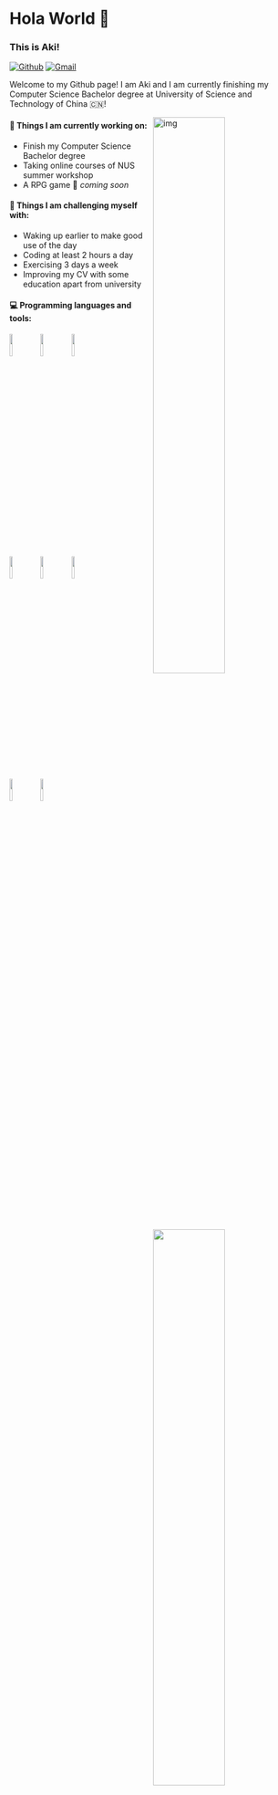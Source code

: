 # Hola World 👋

<!--
**Fluuuegel/Fluuuegel** is a ✨ _special_ ✨ repository because its `README.md` (this file) appears on your GitHub profile.

Here are some ideas to get you started:

- 🔭 I’m currently working on ...
- 🌱 I’m currently learning ...
- 👯 I’m looking to collaborate on ...
- 🤔 I’m looking for help with ...
- 💬 Ask me about ...
- 📫 How to reach me: ...
- 😄 Pronouns: ...
- ⚡ Fun fact: ...
-->

### This is Aki!

[![Github](https://img.shields.io/badge/-Github-000?style=flat&logo=Github&logoColor=white)](https://github.com/Fluuuegel)
[![Gmail](https://img.shields.io/badge/-Gmail-c14438?style=flat&logo=Gmail&logoColor=white)](mailto:woaisufan020711@gmail.com)

Welcome to my Github page! I am Aki and I am currently finishing my Computer Science Bachelor degree at University of Science and Technology of China 🇨🇳!

<img align="right" alt="img" src="https://github.com/Fluuuegel/Fluuuegel/ME.jpg" width="50%" height="auto" />

#### 🌱 Things I am currently working on: 
- Finish my Computer Science Bachelor degree
- Taking online courses of NUS summer workshop
- A RPG game 🚀 *coming soon*

#### :muscle: Things I am challenging myself with:
- Waking up earlier to make good use of the day
- Coding at least 2 hours a day
- Exercising 3 days a week
- Improving my CV with some education apart from university

#### :computer: Programming languages and tools: 
<p>
	<img width="50%" align="right" src="https://github-readme-stats.vercel.app/api?username=Fluuuegel&show_icons=true&hide_border=true" />
<code><img width="10%" src="https://www.vectorlogo.zone/logos/python/python-ar21.svg"></code>
<code><img width="10%" src="https://www.vectorlogo.zone/logos/mysql/mysql-ar21.svg"></code>
<code><img width="10%" src="https://www.vectorlogo.zone/logos/unity3d/unity3d-ar21.svg"></code>
<br />
<code><img width="10%" src="https://www.vectorlogo.zone/logos/w3_html5/w3_html5-ar21.svg"></code>
<code><img width="10%" src="https://www.vectorlogo.zone/logos/w3_css/w3_css-ar21.svg"></code>
<code><img width="10%" src="https://www.vectorlogo.zone/logos/javascript/javascript-ar21.svg"></code>
<br />
<code><img width="10%" src="https://www.vectorlogo.zone/logos/apache_hadoop/apache_hadoop-ar21.svg"></code>
<code><img width="10%" src="https://www.vectorlogo.zone/logos/git-scm/git-scm-ar21.svg"></code>
</p>
